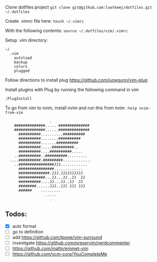 Clone dotfiles project
`git clone git@github.com:luetkemj/dotfiles.git ~/.dotfiles`

Create .vimrc file here:
`touch ~/.vimrc`

With the following contents:
`source ~/.dotfiles/vim/.vimrc`

Setup .vim directory:

```
~/
  .vim
    autoload
    backup
    colors
    plugged
```

Follow directions to install plug https://github.com/junegunn/vim-plug

Install plugins with Plug by running the following command in vim

`:PlugInstall`

To go from vim to nvim, install nvim and run this from nvim `:help nvim-from-vim`

```
                    .
    ##############..... ##############
    ##############......##############
      ##########..........##########
      ##########........##########
      ##########.......##########
      ##########.....##########..
      ##########....##########.....
    ..##########..##########.........
  ....##########.#########.............
    ..################JJJ............
      ################.............
      ##############.JJJ.JJJJJJJJJJ
      ############...JJ...JJ..JJ  JJ
      ##########....JJ...JJ..JJ  JJ
      ########......JJJ..JJJ JJJ JJJ
      ######    .........
                  .....
                    .
```

## Todos:

- [x] auto format
- [ ] go to definition
- [ ] add https://github.com/tpope/vim-surround
- [ ] investigate https://github.com/preservim/nerdcommenter
- [ ] https://github.com/mattn/emmet-vim
- [ ] https://github.com/ycm-core/YouCompleteMe
